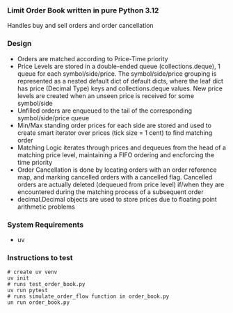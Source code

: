 ### Limit Order Book written in pure Python 3.12

Handles buy and sell orders and order cancellation

### Design
- Orders are matched according to Price-Time priority
- Price Levels are stored in a double-ended queue (collections.deque), 1 queue for each symbol/side/price. The symbol/side/price grouping is represented as a nested default dict of default dicts, where the leaf dict has price (Decimal Type) keys and collections.deque values. New price levels are created when an unseen price is received for some symbol/side
- Unfilled orders are enqueued to the tail of the corresponding symbol/side/price queue
- Min/Max standing order prices for each side are stored and used to create smart iterator over prices (tick size = 1 cent) to find matching order
- Matching Logic iterates through prices and dequeues from the head of a matching price level, maintaining a FIFO ordering and encforcing the time priority
- Order Cancellation is done by locating orders with an order reference map, and marking cancelled orders with a cancelled flag. Cancelled orders are actually deleted (dequeued from price level) if/when they are encountered during the matching process of a subsequent order
- decimal.Decimal objects are used to store prices due to floating point arithmetic problems

### System Requirements
- uv
### Instructions to test
```
# create uv venv
uv init
# runs test_order_book.py
uv run pytest
# runs simulate_order_flow function in order_book.py
un run order_book.py
```